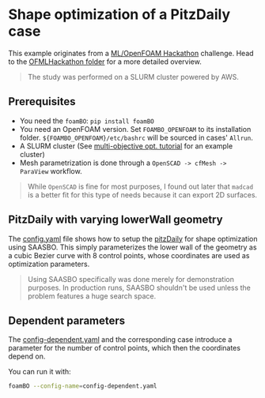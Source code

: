 # Shape optimization of a PitzDaily case

This example originates from a [ML/OpenFOAM Hackathon](https://github.com/OFDataCommittee/OFMLHackathon)
challenge. Head to the
[OFMLHackathon folder](https://github.com/FoamScience/OFMLHackathon/tree/main/2023-07/bayesian-optimization)
for a more detailed overview.

> The study was performed on a SLURM cluster powered by AWS.

## Prerequisites

- You need the `foamBO`: `pip install foamBO`
- You need an OpenFOAM version. Set `FOAMBO_OPENFOAM` to its installation folder.
  `${FOAMBO_OPENFOAM}/etc/bashrc` will be sourced in cases' `Allrun`.
- A SLURM cluster (See [multi-objective opt. tutorial](../local/multi-objective/README)
  for an example cluster)
- Mesh parametrization is done through a `OpenSCAD -> cfMesh -> ParaView` workflow.

> While `OpenSCAD` is fine for most purposes, I found out later that `madcad` is
> a better fit for this type of needs because it can export 2D surfaces.

## PitzDaily with varying lowerWall geometry

The [config.yaml](shape-optimization/config.yaml) file shows how to setup the
[pitzDaily](shape-optimization/pitzDaily) for shape optimization using SAASBO. This simply
parameterizes the lower wall of the geometry as a cubic Bezier curve with 8 control
points, whose coordinates are used as optimization parameters.

> Using SAASBO specifically was done merely for demonstration purposes. In production
> runs, SAASBO shouldn't be used unless the problem features a huge search space.

## Dependent parameters

The [config-dependent.yaml](./shape-optimization/config-dependent.yaml) and the corresponding
case introduce a parameter for the number of control points, which then the coordinates depend
on.

You can run it with:
```bash
foamBO --config-name=config-dependent.yaml
```
